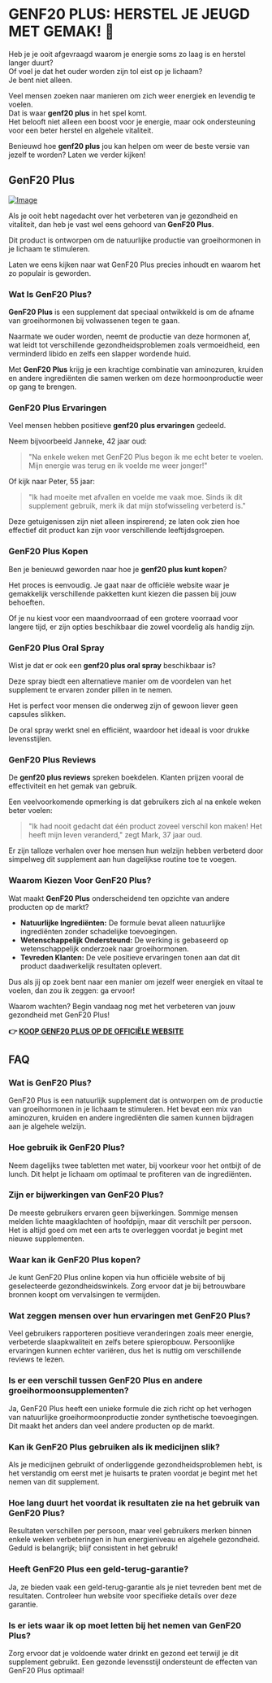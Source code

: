 # GENF20 PLUS: HERSTEL JE JEUGD MET GEMAK! 🌟

Heb je je ooit afgevraagd waarom je energie soms zo laag is en herstel langer duurt?  
Of voel je dat het ouder worden zijn tol eist op je lichaam?  
Je bent niet alleen.  

Veel mensen zoeken naar manieren om zich weer energiek en levendig te voelen.  
Dat is waar **genf20 plus** in het spel komt.  
Het belooft niet alleen een boost voor je energie, maar ook ondersteuning voor een beter herstel en algehele vitaliteit.  

Benieuwd hoe **genf20 plus** jou kan helpen om weer de beste versie van jezelf te worden? Laten we verder kijken!

## GenF20 Plus

[![Image](https://www2.sellhealth.com/21/GenF20Plus_WebBanner_300x250_V1.jpg)](https://gchaffi.com/ygBiys8G)

Als je ooit hebt nagedacht over het verbeteren van je gezondheid en vitaliteit, dan heb je vast wel eens gehoord van **GenF20 Plus**. 

Dit product is ontworpen om de natuurlijke productie van groeihormonen in je lichaam te stimuleren. 

Laten we eens kijken naar wat GenF20 Plus precies inhoudt en waarom het zo populair is geworden.

### Wat Is GenF20 Plus?

**GenF20 Plus** is een supplement dat speciaal ontwikkeld is om de afname van groeihormonen bij volwassenen tegen te gaan. 

Naarmate we ouder worden, neemt de productie van deze hormonen af, wat leidt tot verschillende gezondheidsproblemen zoals vermoeidheid, een verminderd libido en zelfs een slapper wordende huid.

Met **GenF20 Plus** krijg je een krachtige combinatie van aminozuren, kruiden en andere ingrediënten die samen werken om deze hormoonproductie weer op gang te brengen.

### GenF20 Plus Ervaringen

Veel mensen hebben positieve **genf20 plus ervaringen** gedeeld. 

Neem bijvoorbeeld Janneke, 42 jaar oud:

> "Na enkele weken met GenF20 Plus begon ik me echt beter te voelen. Mijn energie was terug en ik voelde me weer jonger!"

Of kijk naar Peter, 55 jaar:

> "Ik had moeite met afvallen en voelde me vaak moe. Sinds ik dit supplement gebruik, merk ik dat mijn stofwisseling verbeterd is."

Deze getuigenissen zijn niet alleen inspirerend; ze laten ook zien hoe effectief dit product kan zijn voor verschillende leeftijdsgroepen.

### GenF20 Plus Kopen

Ben je benieuwd geworden naar hoe je **genf20 plus kunt kopen**? 

Het proces is eenvoudig. Je gaat naar de officiële website waar je gemakkelijk verschillende pakketten kunt kiezen die passen bij jouw behoeften.

Of je nu kiest voor een maandvoorraad of een grotere voorraad voor langere tijd, er zijn opties beschikbaar die zowel voordelig als handig zijn.

### GenF20 Plus Oral Spray

Wist je dat er ook een **genf20 plus oral spray** beschikbaar is? 

Deze spray biedt een alternatieve manier om de voordelen van het supplement te ervaren zonder pillen in te nemen. 

Het is perfect voor mensen die onderweg zijn of gewoon liever geen capsules slikken.

De oral spray werkt snel en efficiënt, waardoor het ideaal is voor drukke levensstijlen.

### GenF20 Plus Reviews

De **genf20 plus reviews** spreken boekdelen. Klanten prijzen vooral de effectiviteit en het gemak van gebruik. 

Een veelvoorkomende opmerking is dat gebruikers zich al na enkele weken beter voelen:

> "Ik had nooit gedacht dat één product zoveel verschil kon maken! Het heeft mijn leven veranderd," zegt Mark, 37 jaar oud.

Er zijn talloze verhalen over hoe mensen hun welzijn hebben verbeterd door simpelweg dit supplement aan hun dagelijkse routine toe te voegen.

### Waarom Kiezen Voor GenF20 Plus?

Wat maakt **GenF20 Plus** onderscheidend ten opzichte van andere producten op de markt? 

- **Natuurlijke Ingrediënten:** De formule bevat alleen natuurlijke ingrediënten zonder schadelijke toevoegingen.
- **Wetenschappelijk Ondersteund:** De werking is gebaseerd op wetenschappelijk onderzoek naar groeihormonen.
- **Tevreden Klanten:** De vele positieve ervaringen tonen aan dat dit product daadwerkelijk resultaten oplevert.
  
Dus als jij op zoek bent naar een manier om jezelf weer energiek en vitaal te voelen, dan zou ik zeggen: ga ervoor!

Waarom wachten? Begin vandaag nog met het verbeteren van jouw gezondheid met GenF20 Plus!



**👉 [KOOP GENF20 PLUS OP DE OFFICIËLE WEBSITE](https://gchaffi.com/ygBiys8G)**

## FAQ

### Wat is GenF20 Plus?

GenF20 Plus is een natuurlijk supplement dat is ontworpen om de productie van groeihormonen in je lichaam te stimuleren. Het bevat een mix van aminozuren, kruiden en andere ingrediënten die samen kunnen bijdragen aan je algehele welzijn.

### Hoe gebruik ik GenF20 Plus?

Neem dagelijks twee tabletten met water, bij voorkeur voor het ontbijt of de lunch. Dit helpt je lichaam om optimaal te profiteren van de ingrediënten.

### Zijn er bijwerkingen van GenF20 Plus?

De meeste gebruikers ervaren geen bijwerkingen. Sommige mensen melden lichte maagklachten of hoofdpijn, maar dit verschilt per persoon. Het is altijd goed om met een arts te overleggen voordat je begint met nieuwe supplementen.

### Waar kan ik GenF20 Plus kopen?

Je kunt GenF20 Plus online kopen via hun officiële website of bij geselecteerde gezondheidswinkels. Zorg ervoor dat je bij betrouwbare bronnen koopt om vervalsingen te vermijden.

### Wat zeggen mensen over hun ervaringen met GenF20 Plus?

Veel gebruikers rapporteren positieve veranderingen zoals meer energie, verbeterde slaapkwaliteit en zelfs betere spieropbouw. Persoonlijke ervaringen kunnen echter variëren, dus het is nuttig om verschillende reviews te lezen.

### Is er een verschil tussen GenF20 Plus en andere groeihormoonsupplementen?

Ja, GenF20 Plus heeft een unieke formule die zich richt op het verhogen van natuurlijke groeihormoonproductie zonder synthetische toevoegingen. Dit maakt het anders dan veel andere producten op de markt.

### Kan ik GenF20 Plus gebruiken als ik medicijnen slik?

Als je medicijnen gebruikt of onderliggende gezondheidsproblemen hebt, is het verstandig om eerst met je huisarts te praten voordat je begint met het nemen van dit supplement.

### Hoe lang duurt het voordat ik resultaten zie na het gebruik van GenF20 Plus?

Resultaten verschillen per persoon, maar veel gebruikers merken binnen enkele weken verbeteringen in hun energieniveau en algehele gezondheid. Geduld is belangrijk; blijf consistent in het gebruik!

### Heeft GenF20 Plus een geld-terug-garantie?

Ja, ze bieden vaak een geld-terug-garantie als je niet tevreden bent met de resultaten. Controleer hun website voor specifieke details over deze garantie.

### Is er iets waar ik op moet letten bij het nemen van GenF20 Plus?

Zorg ervoor dat je voldoende water drinkt en gezond eet terwijl je dit supplement gebruikt. Een gezonde levensstijl ondersteunt de effecten van GenF20 Plus optimaal!